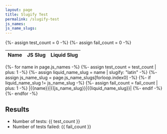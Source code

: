 ```yaml
---
layout: page
title: Slugify Test
permalink: /slugify-test
js_names:
js_name_slugs:
---
```

{%- assign test_count = 0 -%}
{%- assign fail_count = 0 -%}

|Name|JS Slug|Liquid Slug|
|:--:|:-----:|:---------:|
{%- for name in page.js_names -%}
  {%- assign test_count = test_count | plus: 1 -%}
  {%- assign liquid_name_slug = name | slugify: "latin" -%}
  {%- assign js_name_slug = page.js_name_slugs[forloop.index0] -%}
  {%- if liquid_name_slug != js_name_slug -%}
    {%- assign fail_count = fail_count | plus: 1 -%}
|{{name}}|{{js_name_slug}}|{{liquid_name_slug}}|
  {%- endif -%}
{%- endfor -%}

## Results

- Number of tests: {{ test_count }}
- Number of tests failed: {{ fail_count }}

